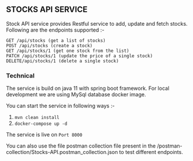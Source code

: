 
## STOCKS API SERVICE


Stock API service provides Restful service to add, update and fetch stocks.
Following are the endpoints supported :- 
````
GET /api/stocks (get a list of stocks) 
POST /api/stocks (create a stock) 
GET /api/stocks/1 (get one stock from the list) 
PATCH /api/stocks/1 (update the price of a single stock) 
DELETE/api/stocks/1 (delete a single stock)
````

### Technical
The service is build on java 11 with spring boot framework.
For local development we are using MySql database docker image.

You can start the service in following ways :-
1. `mvn clean install`
2. `docker-compose up -d`

The service is live on `Port 8000`

You can also use the file postman collection file present in the /postman-collection/Stocks-API.postman_collection.json
to test different endpoints. 
